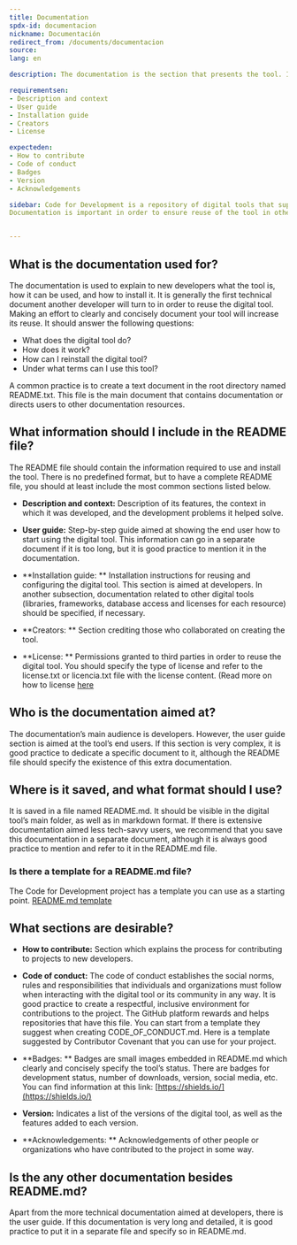 ```yaml
---
title: Documentation
spdx-id: documentacion
nickname: Documentación
redirect_from: /documents/documentacion
source: 
lang: en

description: The documentation is the section that presents the tool. It is responsible for explaining what it is, how it is used, and how you can reuse or adapt it. The main file is README.md, where all documentation must be listed. Make sure that your tool meets the required documentation conditions in order to increase its potential for reuse.

requirementsen:
- Description and context
- User guide
- Installation guide
- Creators
- License

expecteden:
- How to contribute
- Code of conduct
- Badges
- Version
- Acknowledgements

sidebar: Code for Development is a repository of digital tools that support development goals.
Documentation is important in order to ensure reuse of the tool in other contexts.


---
```

## What is the documentation used for?
The documentation is used to explain to new developers what the tool is, how it can be used, and how to install it. It is generally the first technical document another developer will turn to in order to reuse the digital tool. Making an effort to clearly and concisely document your tool will increase its reuse. It should answer the following questions:

* What does the digital tool do?
* How does it work?
* How can I reinstall the digital tool?
* Under what terms can I use this tool?

A common practice is to create a text document in the root directory named README.txt. This file is the main document that contains documentation or directs users to other documentation resources. 


## What information should I include in the README file?
The README file should contain the information required to use and install the tool. There is no predefined format, but to have a complete README file, you should at least include the most common sections listed below.

* **Description and context:**
Description of its features, the context in which it was developed, and the development problems it helped solve.

*   **User guide:**
Step-by-step guide aimed at showing the end user how to start using the digital tool. This information can go in a separate document if it is too long, but it is good practice to mention it in the documentation.

*	**Installation guide: **
Installation instructions for reusing and configuring the digital tool. This section is aimed at developers. In another subsection, documentation related to other digital tools (libraries, frameworks, database access and licenses for each resource) should be specified, if necessary.

*	**Creators: **
Section crediting those who collaborated on creating the tool.

*	**License: **
Permissions granted to third parties in order to reuse the digital tool. You should specify the type of license and refer to the license.txt or licencia.txt file with the license content. (Read more on how to license [here](https://el-bid.github.io/guia-de-publicacion/documents/en/licenciamiento/)




## Who is the documentation aimed at?
The documentation’s main audience is developers. However, the user guide section is aimed at the tool’s end users. If this section is very complex, it is good practice to dedicate a specific document to it, although the README file should specify the existence of this extra documentation.




## Where is it saved, and what format should I use?
It is saved in a file named README.md. It should be visible in the digital tool’s main folder, as well as in markdown format. If there is extensive documentation aimed less tech-savvy users, we recommend that you save this documentation in a separate document, although it is always good practice to mention and refer to it in the README.md file.





### Is there a template for a README.md file?
The Code for Development project has a template you can use as a starting point. 
[README.md template](https://github.com/EL-BID/Plantilla-de-repositorio/blob/master/README-EN.md)





## What sections are desirable?

*	**How to contribute:**
Section which explains the process for contributing to projects to new developers.

*	**Code of conduct:**
The code of conduct establishes the social norms, rules and responsibilities that individuals and organizations must follow when interacting with the digital tool or its community in any way. It is good practice to create a respectful, inclusive environment for contributions to the project. The GitHub platform rewards and helps repositories that have this file. You can start from a template they suggest when creating CODE_OF_CONDUCT.md. Here is a template suggested by Contributor Covenant that you can use for your project.

*	**Badges: **
Badges are small images embedded in README.md which clearly and concisely specify the tool’s status. There are badges for development status, number of downloads, version, social media, etc. You can find information at this link: [https://shields.io/](https://shields.io/)

* **Version:**
Indicates a list of the versions of the digital tool, as well as the features added to each version.

* **Acknowledgements: **
Acknowledgements of other people or organizations who have contributed to the project in some way.





## Is the any other documentation besides README.md?
Apart from the more technical documentation aimed at developers, there is the user guide. If this documentation is very long and detailed, it is good practice to put it in a separate file and specify so in README.md.
<style>
.ocultar_breadcrumb_ingles{
display:none;
}
.ocultar_home_ingles{
display:none;
}  
</style>  

